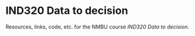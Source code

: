 # IND320 Data to decision

Resources, links, code, etc. for the NMBU course _IND320 Data to decision_.
